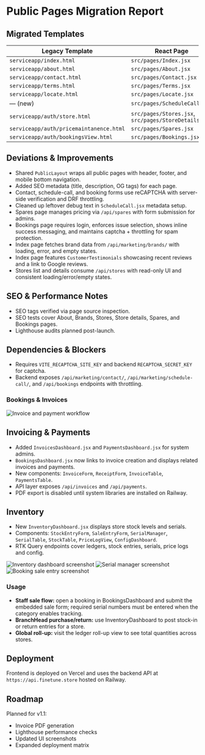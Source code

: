 # Public Pages Migration Report

## Migrated Templates

| Legacy Template                         | React Page                                           |
| --------------------------------------- | ---------------------------------------------------- |
| `serviceapp/index.html`                 | `src/pages/Index.jsx`                                |
| `serviceapp/about.html`                 | `src/pages/About.jsx`                                |
| `serviceapp/contact.html`               | `src/pages/Contact.jsx`                              |
| `serviceapp/terms.html`                 | `src/pages/Terms.jsx`                                |
| `serviceapp/locate.html`                | `src/pages/Locate.jsx`                               |
| — (new)                                 | `src/pages/ScheduleCall.jsx`                         |
| `serviceapp/auth/store.html`            | `src/pages/Stores.jsx`, `src/pages/StoreDetails.jsx` |
| `serviceapp/auth/pricemaintanence.html` | `src/pages/Spares.jsx`                               |
| `serviceapp/auth/bookingsView.html`     | `src/pages/Bookings.jsx`                             |

## Deviations & Improvements

- Shared `PublicLayout` wraps all public pages with header, footer, and mobile bottom navigation.
- Added SEO metadata (title, description, OG tags) for each page.
- Contact, schedule-call, and booking forms use reCAPTCHA with server-side verification and DRF throttling.
- Cleaned up leftover debug text in `ScheduleCall.jsx` metadata setup.
- Spares page manages pricing via `/api/spares` with form submission for admins.
- Bookings page requires login, enforces issue selection, shows inline success messaging, and maintains captcha + throttling for spam protection.
- Index page fetches brand data from `/api/marketing/brands/` with loading, error, and empty states.
- Index page features `CustomerTestimonials` showcasing recent reviews and a link to Google reviews.
- Stores list and details consume `/api/stores` with read-only UI and consistent loading/error/empty states.

## SEO & Performance Notes

- SEO tags verified via page source inspection.
- SEO tests cover About, Brands, Stores, Store details, Spares, and Bookings pages.
- Lighthouse audits planned post-launch.

## Dependencies & Blockers

- Requires `VITE_RECAPTCHA_SITE_KEY` and backend `RECAPTCHA_SECRET_KEY` for captcha.
- Backend exposes `/api/marketing/contact/`, `/api/marketing/schedule-call/`, and `/api/bookings` endpoints with throttling.

### Bookings & Invoices

![Invoice and payment workflow](assets/invoice-payment.png)

## Invoicing & Payments

- Added `InvoicesDashboard.jsx` and `PaymentsDashboard.jsx` for system admins.
- `BookingsDashboard.jsx` now links to invoice creation and displays related invoices and payments.
- New components: `InvoiceForm`, `ReceiptForm`, `InvoiceTable`, `PaymentsTable`.
- API layer exposes `/api/invoices` and `/api/payments`.
- PDF export is disabled until system libraries are installed on Railway.

## Inventory

- New `InventoryDashboard.jsx` displays store stock levels and serials.
- Components: `StockEntryForm`, `SaleEntryForm`, `SerialManager`, `SerialTable`, `StockTable`, `PriceLogView`, `ConfigDashboard`.
- RTK Query endpoints cover ledgers, stock entries, serials, price logs and config.

![Inventory dashboard screenshot](assets/inventory-dashboard.png)
![Serial manager screenshot](assets/serial-manager.png)
![Booking sale entry screenshot](assets/booking-sale-entry.png)

### Usage

- **Staff sale flow:** open a booking in BookingsDashboard and submit the embedded sale form; required serial numbers must be entered when the category enables tracking.
- **BranchHead purchase/return:** use InventoryDashboard to post stock-in or return entries for a store.
- **Global roll-up:** visit the ledger roll-up view to see total quantities across stores.

## Deployment

Frontend is deployed on Vercel and uses the backend API at `https://api.finetune.store` hosted on Railway.

## Roadmap

Planned for v1.1:

- Invoice PDF generation
- Lighthouse performance checks
- Updated UI screenshots
- Expanded deployment matrix
